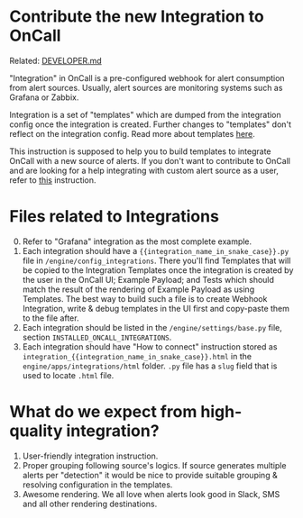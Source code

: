 # Contribute the new Integration to OnCall

Related: [DEVELOPER.md](/DEVELOPER.md)

"Integration" in OnCall is a pre-configured webhook for alert consumption from alert sources. Usually, alert sources are monitoring systems such as Grafana or Zabbix.

Integration is a set of "templates" which are dumped from the integration config once the integration is created. Further changes to "templates" don't reflect on the integration config. Read more about templates [here](https://grafana.com/docs/oncall/latest/integrations/create-custom-templates/).

This instruction is supposed to help you to build templates to integrate OnCall with a new source of alerts. If you don't want to contribute to OnCall and are looking for a help integrating with custom alert source as a user, refer to [this](https://grafana.com/docs/oncall/latest/integrations/create-custom-templates/) instruction.

# Files related to Integrations
0. Refer to "Grafana" integration as the most complete example.
1. Each integration should have a `{{integration_name_in_snake_case}}.py` file in `/engine/config_integrations`. There you'll find Templates that will be copied to the Integration Templates once the integration is created by the user in the OnCall UI; Example Payload; and Tests which should match the result of the rendering of Example Payload as using Templates. The best way to build such a file is to create Webhook Integration, write & debug templates in the UI first and copy-paste them to the file after.
2. Each integration should be listed in the `/engine/settings/base.py` file, section `INSTALLED_ONCALL_INTEGRATIONS`.
3. Each integration should have "How to connect" instruction stored as `integration_{{integration_name_in_snake_case}}.html` in the `engine/apps/integrations/html` folder. `.py` file has a `slug` field that is used to locate `.html` file.

# What do we expect from high-quality integration?

1. User-friendly integration instruction.
2. Proper grouping following source's logics. If source generates multiple alerts per "detection" it would be nice to provide suitable grouping & resolving configuration in the templates.
3. Awesome rendering. We all love when alerts look good in Slack, SMS and all other rendering destinations.
